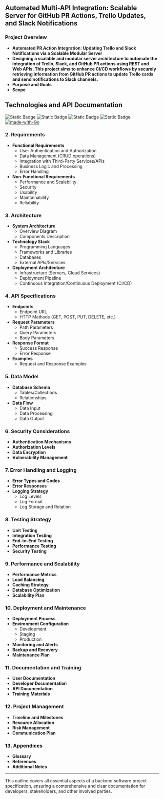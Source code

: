 **Automated Multi-API Integration: Scalable Server for GitHub PR Actions, Trello Updates, and Slack Notifications**
-------------------------

### **Project Overview**
   - **Automated PR Action Integration: Updating Trello and Slack Notifications via a Scalable Modular Server**
   - **Designing a scalable and modular server architecture to automate the integration of Trello, Slack, and GitHub PR actions using REST and Web APIs. This project aims to enhance CI/CD workflows by securely retrieving information from GitHub PR actions to update Trello cards and send notifications to Slack channels.**
   - **Purpose and Goals**
   - **Scope**
## Technologies and API Documentation ##


![Static Badge](https://img.shields.io/badge/Trello-API-blue?logo=Trello&link=https%3A%2F%2Fdeveloper.atlassian.com%2Fcloud%2Ftrello%2Frest%2Fapi-group-actions%2F%23api-group-actions)
![Static Badge](https://img.shields.io/badge/Slack-API-orange?logo=Slack&link=https%3A%2F%2Fapi.slack.com%2Fweb)
![Static Badge](https://img.shields.io/badge/Github-REST-white?logo=Github&link=https%3A%2F%2Fdocs.github.com%2Fen%2Frest%2Factions%2Fworkflow-jobs%3FapiVersion%3D2022-11-28)
![Static Badge](https://img.shields.io/badge/Cloud-platform-red?logo=Google%20Cloud&cacheSeconds=https%3A%2F%2Fcloud.google.com%2F)
[![made-with-Go](https://img.shields.io/badge/Made%20with-Go-1f425f.svg)](https://go.dev/)

### 2. **Requirements**
   - **Functional Requirements**
     - User Authentication and Authorization
     - Data Management (CRUD operations)
     - Integration with Third-Party Services/APIs
     - Business Logic and Processing
     - Error Handling
   - **Non-Functional Requirements**
     - Performance and Scalability
     - Security
     - Usability
     - Maintainability
     - Reliability

### 3. **Architecture**
   - **System Architecture**
     - Overview Diagram
     - Components Description
   - **Technology Stack**
     - Programming Languages
     - Frameworks and Libraries
     - Databases
     - External APIs/Services
   - **Deployment Architecture**
     - Infrastructure (Servers, Cloud Services)
     - Deployment Pipeline
     - Continuous Integration/Continuous Deployment (CI/CD)

### 4. **API Specifications**
   - **Endpoints**
     - Endpoint URL
     - HTTP Methods (GET, POST, PUT, DELETE, etc.)
   - **Request Parameters**
     - Path Parameters
     - Query Parameters
     - Body Parameters
   - **Response Format**
     - Success Response
     - Error Response
   - **Examples**
     - Request and Response Examples

### 5. **Data Model**
   - **Database Schema**
     - Tables/Collections
     - Relationships
   - **Data Flow**
     - Data Input
     - Data Processing
     - Data Output

### 6. **Security Considerations**
   - **Authentication Mechanisms**
   - **Authorization Levels**
   - **Data Encryption**
   - **Vulnerability Management**

### 7. **Error Handling and Logging**
   - **Error Types and Codes**
   - **Error Responses**
   - **Logging Strategy**
     - Log Levels
     - Log Format
     - Log Storage and Rotation

### 8. **Testing Strategy**
   - **Unit Testing**
   - **Integration Testing**
   - **End-to-End Testing**
   - **Performance Testing**
   - **Security Testing**

### 9. **Performance and Scalability**
   - **Performance Metrics**
   - **Load Balancing**
   - **Caching Strategy**
   - **Database Optimization**
   - **Scalability Plan**

### 10. **Deployment and Maintenance**
   - **Deployment Process**
   - **Environment Configuration**
     - Development
     - Staging
     - Production
   - **Monitoring and Alerts**
   - **Backup and Recovery**
   - **Maintenance Plan**

### 11. **Documentation and Training**
   - **User Documentation**
   - **Developer Documentation**
   - **API Documentation**
   - **Training Materials**

### 12. **Project Management**
   - **Timeline and Milestones**
   - **Resource Allocation**
   - **Risk Management**
   - **Communication Plan**

### 13. **Appendices**
   - **Glossary**
   - **References**
   - **Additional Notes**

---

This outline covers all essential aspects of a backend software project specification, ensuring a comprehensive and clear documentation for developers, stakeholders, and other involved parties.

